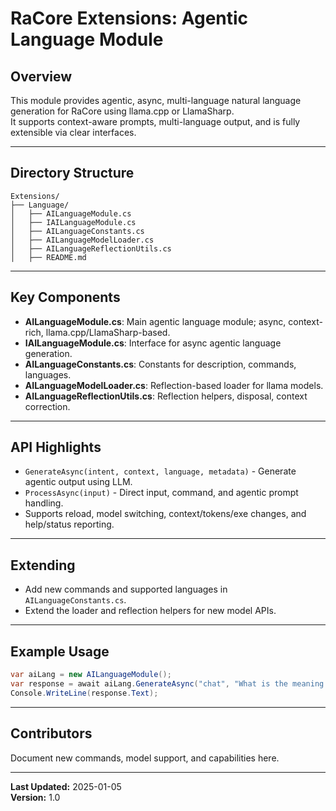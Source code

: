 # RaCore Extensions: Agentic Language Module

## Overview

This module provides agentic, async, multi-language natural language generation for RaCore using llama.cpp or LlamaSharp.  
It supports context-aware prompts, multi-language output, and is fully extensible via clear interfaces.

---

## Directory Structure

```
Extensions/
├── Language/
│   ├── AILanguageModule.cs
│   ├── IAILanguageModule.cs
│   ├── AILanguageConstants.cs
│   ├── AILanguageModelLoader.cs
│   ├── AILanguageReflectionUtils.cs
│   ├── README.md
```

---

## Key Components

- **AILanguageModule.cs**: Main agentic language module; async, context-rich, llama.cpp/LlamaSharp-based.
- **IAILanguageModule.cs**: Interface for async agentic language generation.
- **AILanguageConstants.cs**: Constants for description, commands, languages.
- **AILanguageModelLoader.cs**: Reflection-based loader for llama models.
- **AILanguageReflectionUtils.cs**: Reflection helpers, disposal, context correction.

---

## API Highlights

- `GenerateAsync(intent, context, language, metadata)` - Generate agentic output using LLM.
- `ProcessAsync(input)` - Direct input, command, and agentic prompt handling.
- Supports reload, model switching, context/tokens/exe changes, and help/status reporting.

---

## Extending

- Add new commands and supported languages in `AILanguageConstants.cs`.
- Extend the loader and reflection helpers for new model APIs.

---

## Example Usage

```csharp
var aiLang = new AILanguageModule();
var response = await aiLang.GenerateAsync("chat", "What is the meaning of life?", "en");
Console.WriteLine(response.Text);
```

---

## Contributors

Document new commands, model support, and capabilities here.

---

**Last Updated:** 2025-01-05  
**Version:** 1.0

